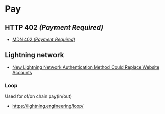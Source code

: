 # Pay

## HTTP 402 _(Payment Required)_

  - [MDN 402 _(Payment Required)_](https://developer.mozilla.org/en-US/docs/Web/HTTP/Status/402)


## Lightning network

  - [New Lightning Network Authentication Method Could Replace Website Accounts](https://cointelegraph.com/news/new-lightning-network-authentication-method-could-replace-website-accounts)


### Loop

Used for of/on chain pay(in/out)

  - https://lightning.engineering/loop/
